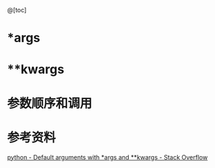 ﻿
@[toc]
# *args
# **kwargs

# 参数顺序和调用
# 参考资料
[python - Default arguments with *args and **kwargs - Stack Overflow](https://stackoverflow.com/questions/15301999/default-arguments-with-args-and-kwargs)


